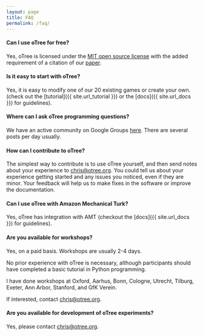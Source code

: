 ```yaml
---
layout: page
title: FAQ
permalink: /faq/
---
```


#### Can I use oTree for free?

Yes, oTree is licensed under the
<a href="http://opensource.org/licenses/MIT" target="_blank">MIT open source license</a>
with the added requirement of a citation of our
[paper](http://dx.doi.org/10.1016/j.jbef.2015.12.001).

#### Is it easy to start with oTree?

Yes, it is easy to modify one of our 20 existing games or create your own.
(check out the [tutorial]({{ site.url_tutorial }}) or the [docs]({{ site.url_docs }}) for guidelines).

#### Where can I ask oTree programming questions?

We have an active community on Google Groups
[here](https://groups.google.com/forum/#!forum/otree).
There are several posts per day usually.

#### How can I contribute to oTree?

The simplest way to contribute is to use oTree yourself,
and then send notes about your experience to chris@otree.org.
You could tell us about your experience getting started and any issues you noticed,
even if they are minor.
Your feedback will help us to make fixes in the software or improve the documentation.

#### Can I use oTree with Amazon Mechanical Turk?

Yes, oTree has integration with AMT
(checkout the [docs]({{ site.url_docs }}) for guidelines).

#### Are you available for workshops?

Yes, on a paid basis.
Workshops are usually 2-4 days.

No prior experience with oTree is necessary, although participants
should have completed a basic tutorial in Python programming.

I have done workshops at Oxford, Aarhus, Bonn, Cologne, Utrecht, Tilburg,
Exeter, Ann Arbor, Stanford, and GfK Verein.

If interested, contact chris@otree.org.

#### Are you available for development of oTree experiments?

Yes, please contact chris@otree.org.